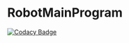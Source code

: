 # RobotMainProgram
[![Codacy Badge](https://api.codacy.com/project/badge/Grade/7663188087744aa9bcc878758ef9c11c)](https://www.codacy.com/app/m-amin-kashi/RobotMainProgram?utm_source=github.com&utm_medium=referral&utm_content=kn2cssl/RobotMainProgram&utm_campaign=badger)